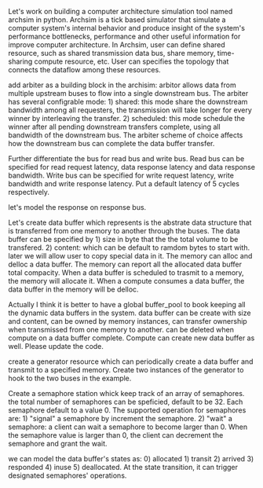 Let's work on building a computer architecture simulation tool named archsim in python. Archsim is a tick based simulator that simulate a computer system's internal behavior and produce insight of the system's performance bottlenecks, performance and other useful information for improve computer architecture. In Archsim, user can define shared resource, such as shared transmission data bus, share memory, time-sharing compute resource, etc. User can specifies the topology that connects the dataflow among these resources.

add arbiter as a building block in the archisim: arbitor allows data from multiple upstream buses to flow into a single downstream bus. The arbiter has several configrable mode: 1) shared: this mode share the downstream bandwidth among all requesters, the transmission will take longer for every winner by interleaving the transfer. 2) scheduled: this mode schedule the winner after all pending downstream transfers complete, using all bandwidth of the downstream bus. The arbiter scheme of choice affects how the downstream bus can complete the data buffer transfer.

Further differentiate the bus for read bus and write bus. Read bus can be specified for read request latency, data response latency and data response bandwidth. Write bus can be specified for write request latency, write bandwidth and write response latency. Put a default latency of 5 cycles respectively.

let's model the response on response bus.



Let's create data buffer which represents is the abstrate data structure that is transferred from one memory to another through the buses. The data buffer can be specified by 1) size in byte that the the total volume to be transfered. 2) content: which can be default to ramdom bytes to start with. later we will allow user to copy special data in it. The memory can alloc and delloc a data buffer. The memory can report all the allocated data buffer total compacity. When a data buffer is scheduled to trasmit to a memory, the memory will allocate it. When a compute consumes a data buffer, the data buffer in the memory will be delloc.

Actually I think it is better to have a global buffer_pool to book keeping all the dynamic data buffers in the system. data buffer can be create with size and content, can be owned by memory instances, can transfer ownership when transmissed from one memory to another. can be deleted when compute on a data buffer complete. Compute can create new data buffer as well. Please update the code.

create a generator resource which can periodically create a data buffer and transmit to a specified memory. Create two instances of the generator to hook to the two buses in the example.

Create a semaphore station whick keep track of an array of semaphores. the total number of semaphores can be speficied, default to be 32. Each semaphore default to a value 0. The supported operation for semaphores are: 1) "signal" a semaphore by increment the semaphore. 2) "wait" a semaphore: a client can wait a semaphore to become larger than 0. When the semaphore value is larger than 0, the client can decrement the semaphore and grant the wait.

we can model the data buffer's states as: 0) allocated 1) transit 2) arrived 3) responded 4) inuse 5) deallocated. At the state transition, it can trigger designated semaphores' operations.